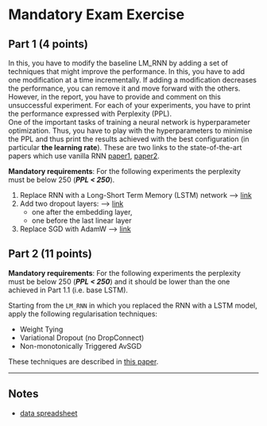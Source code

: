 # Mandatory Exam Exercise

## Part 1 (4 points)

In this, you have to modify the baseline LM_RNN by adding a set of techniques that might improve the performance. In this, you have to add one modification at a time incrementally. If adding a modification decreases the performance, you can remove it and move forward with the others. However, in the report, you have to provide and comment on this unsuccessful experiment. For each of your experiments, you have to print the performance expressed with Perplexity (PPL).
<br>
One of the important tasks of training a neural network is hyperparameter optimization. Thus, you have to play with the hyperparameters to minimise the PPL and thus print the results achieved with the best configuration (in particular <b>the learning rate</b>).
These are two links to the state-of-the-art papers which use vanilla RNN [paper1](https://ieeexplore.ieee.org/stamp/stamp.jsp?tp=&arnumber=5947611), [paper2](https://www.fit.vutbr.cz/research/groups/speech/publi/2010/mikolov_interspeech2010_IS100722.pdf).

**Mandatory requirements**: For the following experiments the perplexity must be below 250 (**_PPL < 250_**).

1. Replace RNN with a Long-Short Term Memory (LSTM) network --> [link](https://pytorch.org/docs/stable/generated/torch.nn.LSTM.html)
2. Add two dropout layers: --> [link](https://pytorch.org/docs/stable/generated/torch.nn.Dropout.html)
   - one after the embedding layer,
   - one before the last linear layer
3. Replace SGD with AdamW --> [link](https://pytorch.org/docs/stable/generated/torch.optim.AdamW.html)

## Part 2 (11 points)

**Mandatory requirements**: For the following experiments the perplexity must be below 250 (**_PPL < 250_**) and it should be lower than the one achieved in Part 1.1 (i.e. base LSTM).

Starting from the `LM_RNN` in which you replaced the RNN with a LSTM model, apply the following regularisation techniques:

- Weight Tying
- Variational Dropout (no DropConnect)
- Non-monotonically Triggered AvSGD

These techniques are described in [this paper](https://openreview.net/pdf?id=SyyGPP0TZ).

---

## Notes

- [data spreadsheet](https://docs.google.com/spreadsheets/d/1VwQ7OH2VsRvNmzsrU7Hb7BSlrhgjF7YU90Jx3-wQ2v8/edit?gid=770483852#gid=770483852)
